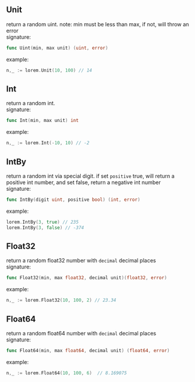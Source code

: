 ## Unit
return a random uint. note: min must be less than max, if not, will throw an error     
signature: 
```go
func Uint(min, max unit) (uint, error)
```
example:     
```go
n,_ := lorem.Unit(10, 100) // 14
```

## Int    
return a random int.       
signature:   
```go
func Int(min, max unit) int
```
example:     
```go
n,_ := lorem.Int(-10, 10) // -2
```

## IntBy      
return a random int via special digit. if set `positive` true, will return a positive int number, and set false, return a negative int number           
signature:     
```go
func IntBy(digit uint, positive bool) (int, error)
``` 
example:    
```go
lorem.IntBy(3, true) // 235
lorem.IntBy(3, false) // -374
```

## Float32     
return a random float32 number with `decimal` decimal places          
signature:    
```go
func Float32(min, max float32, decimal unit)(float32, error)
```
example:     
```go
n,_ := lorem.Float32(10, 100, 2) // 23.34
```

## Float64    
return a random float64 number with `decimal` decimal places     
signature:     
```go
func Float64(min, max float64, decimal unit) (float64, error)
```
example:     
```go
n,_ := lorem.Float64(10, 100, 6)  // 8.169075
```